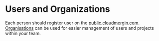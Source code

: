 # Users and Organizations 

Each person should register user on the [public.cloudmergin.com](https://public.cloudmergin.com).
[Organisations](web/working-with-organisations) can be used for easier management of users and projects within your team.